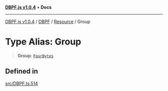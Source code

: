 [**DBPF.js v1.0.4**](../../../../README.md) • **Docs**

***

[DBPF.js v1.0.4](../../../../README.md) / [DBPF](../../../README.md) / [Resource](../README.md) / Group

# Type Alias: Group

> **Group**: [`FourBytes`](../../../../BufferStore/type-aliases/FourBytes.md)

## Defined in

[src/DBPF.ts:514](https://github.com/anonhostpi/DBPF.js/blob/e569a7b6dd4749dd61bb4dc9869d762307968221/src/DBPF.ts#L514)
